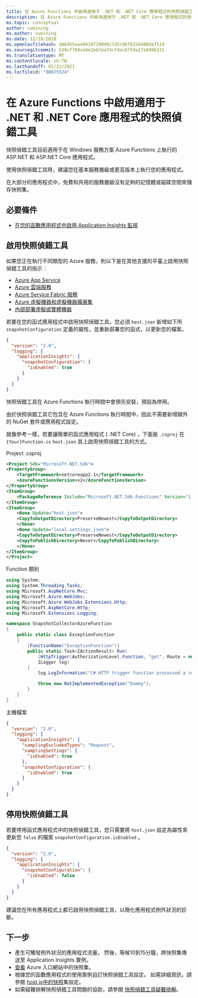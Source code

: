 ```yaml
---
title: 在 Azure Functions 中啟用適用于 .NET 和 .NET Core 應用程式的快照偵錯工具 |Microsoft Docs
description: 在 Azure Functions 中啟用適用于 .NET 和 .NET Core 應用程式的快照偵錯工具
ms.topic: conceptual
author: cweining
ms.author: cweining
ms.date: 12/18/2020
ms.openlocfilehash: d86455eae0834f29099c7d5c96f8326408daf519
ms.sourcegitcommit: b39cf769ce8e2eb7ea74cfdac6759a17a048b331
ms.translationtype: MT
ms.contentlocale: zh-TW
ms.lasthandoff: 01/22/2021
ms.locfileid: "98675524"
---
```

# <a name="enable-snapshot-debugger-for-net-and-net-core-apps-in-azure-functions"></a>在 Azure Functions 中啟用適用于 .NET 和 .NET Core 應用程式的快照偵錯工具

快照偵錯工具目前適用于在 Windows 服務方案 Azure Functions 上執行的 ASP.NET 和 ASP.NET Core 應用程式。

使用快照偵錯工具時，建議您在基本服務層級或更高版本上執行您的應用程式。

在大部分的應用程式中，免費和共用的服務層級沒有足夠的記憶體或磁碟空間來儲存快照集。

## <a name="prerequisites"></a>必要條件

* [在您的函數應用程式中啟用 Application Insights 監視](../../azure-functions/configure-monitoring.md#add-to-an-existing-function-app)

## <a name="enable-snapshot-debugger"></a>啟用快照偵錯工具

如果您正在執行不同類型的 Azure 服務，則以下是在其他支援的平臺上啟用快照偵錯工具的指示：
* [Azure App Service](snapshot-debugger-appservice.md?toc=/azure/azure-monitor/toc.json)
* [Azure 雲端服務](snapshot-debugger-vm.md?toc=/azure/azure-monitor/toc.json)
* [Azure Service Fabric 服務](snapshot-debugger-vm.md?toc=/azure/azure-monitor/toc.json)
* [Azure 虛擬機器和虛擬機器擴展集](snapshot-debugger-vm.md?toc=/azure/azure-monitor/toc.json)
* [內部部署虛擬或實體機器](snapshot-debugger-vm.md?toc=/azure/azure-monitor/toc.json)

若要在您的函式應用程式中啟用快照偵錯工具，您必須 `host.json` 新增如下所 `snapshotConfiguration` 定義的屬性，並重新部署您的函式，以更新您的檔案。

```json
{
  "version": "2.0",
  "logging": {
    "applicationInsights": {
      "snapshotConfiguration": {
        "isEnabled": true
      }
    }
  }
}
```

快照偵錯工具在 Azure Functions 執行時間中會預先安裝，預設為停用。

由於快照偵錯工具它包含在 Azure Functions 執行時間中，因此不需要新增額外的 NuGet 套件或應用程式設定。

就像參考一樣，若要讓簡單的函式應用程式 ( .NET Core) ，下面是 `.csproj` 在 `{Your}Function.cs` `host.json` 其上啟用快照偵錯工具的方式。

Project .csproj

```xml
<Project Sdk="Microsoft.NET.Sdk">
<PropertyGroup>
    <TargetFramework>netcoreapp2.1</TargetFramework>
    <AzureFunctionsVersion>v2</AzureFunctionsVersion>
</PropertyGroup>
<ItemGroup>
    <PackageReference Include="Microsoft.NET.Sdk.Functions" Version="1.0.31" />
</ItemGroup>
<ItemGroup>
    <None Update="host.json">
    <CopyToOutputDirectory>PreserveNewest</CopyToOutputDirectory>
    </None>
    <None Update="local.settings.json">
    <CopyToOutputDirectory>PreserveNewest</CopyToOutputDirectory>
    <CopyToPublishDirectory>Never</CopyToPublishDirectory>
    </None>
</ItemGroup>
</Project>
```

Function 類別

```csharp
using System;
using System.Threading.Tasks;
using Microsoft.AspNetCore.Mvc;
using Microsoft.Azure.WebJobs;
using Microsoft.Azure.WebJobs.Extensions.Http;
using Microsoft.AspNetCore.Http;
using Microsoft.Extensions.Logging;

namespace SnapshotCollectorAzureFunction
{
    public static class ExceptionFunction
    {
        [FunctionName("ExceptionFunction")]
        public static Task<IActionResult> Run(
            [HttpTrigger(AuthorizationLevel.Function, "get", Route = null)] HttpRequest req,
            ILogger log)
        {
            log.LogInformation("C# HTTP trigger function processed a request.");

            throw new NotImplementedException("Dummy");
        }
    }
}
```

主機檔案

```json
{
  "version": "2.0",
  "logging": {
    "applicationInsights": {
      "samplingExcludedTypes": "Request",
      "samplingSettings": {
        "isEnabled": true
      },
      "snapshotConfiguration": {
        "isEnabled": true
      }
    }
  }
}
```

## <a name="disable-snapshot-debugger"></a>停用快照偵錯工具

若要停用函式應用程式中的快照偵錯工具，您只需要將 `host.json` 設定為屬性來更新您 `false` 的檔案 `snapshotConfiguration.isEnabled` 。

```json
{
  "version": "2.0",
  "logging": {
    "applicationInsights": {
      "snapshotConfiguration": {
        "isEnabled": false
      }
    }
  }
}
```

建議您在所有應用程式上都已啟用快照偵錯工具，以簡化應用程式例外狀況的診斷。

## <a name="next-steps"></a>下一步

- 產生可觸發例外狀況的應用程式流量。 然後，等候10到15分鐘，將快照集傳送至 Application Insights 實例。
- [查看](snapshot-debugger.md?toc=/azure/azure-monitor/toc.json#view-snapshots-in-the-portal) Azure 入口網站中的快照集。
- 根據您的函數應用程式的使用案例自訂快照偵錯工具設定。 如需詳細資訊，請參閱 [host.js中的快照](../../azure-functions/functions-host-json.md#applicationinsightssnapshotconfiguration)集設定。
- 如需疑難排解快照偵錯工具問題的協助，請參閱 [快照偵錯工具疑難排解](snapshot-debugger-troubleshoot.md?toc=/azure/azure-monitor/toc.json)。